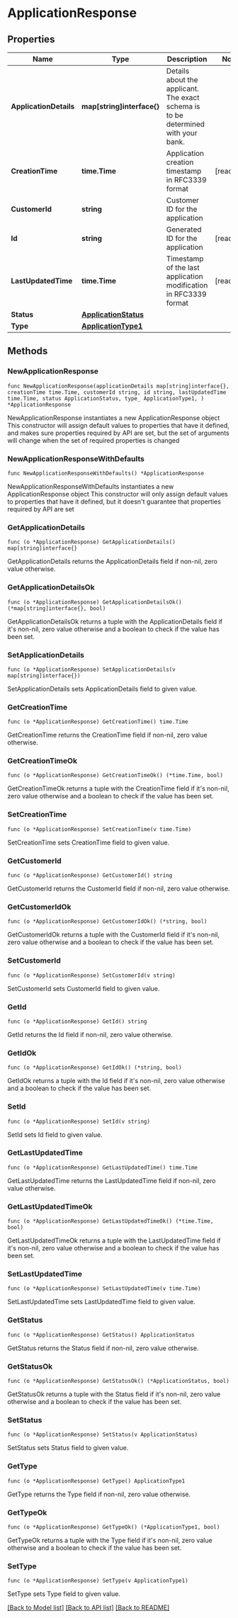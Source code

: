 # ApplicationResponse

## Properties

Name | Type | Description | Notes
------------ | ------------- | ------------- | -------------
**ApplicationDetails** | **map[string]interface{}** | Details about the applicant. The exact schema is to be determined with your bank. | 
**CreationTime** | **time.Time** | Application creation timestamp in RFC3339 format | [readonly] 
**CustomerId** | **string** | Customer ID for the application | 
**Id** | **string** | Generated ID for the application | [readonly] 
**LastUpdatedTime** | **time.Time** | Timestamp of the last application modification in RFC3339 format | [readonly] 
**Status** | [**ApplicationStatus**](ApplicationStatus.md) |  | 
**Type** | [**ApplicationType1**](ApplicationType1.md) |  | 

## Methods

### NewApplicationResponse

`func NewApplicationResponse(applicationDetails map[string]interface{}, creationTime time.Time, customerId string, id string, lastUpdatedTime time.Time, status ApplicationStatus, type_ ApplicationType1, ) *ApplicationResponse`

NewApplicationResponse instantiates a new ApplicationResponse object
This constructor will assign default values to properties that have it defined,
and makes sure properties required by API are set, but the set of arguments
will change when the set of required properties is changed

### NewApplicationResponseWithDefaults

`func NewApplicationResponseWithDefaults() *ApplicationResponse`

NewApplicationResponseWithDefaults instantiates a new ApplicationResponse object
This constructor will only assign default values to properties that have it defined,
but it doesn't guarantee that properties required by API are set

### GetApplicationDetails

`func (o *ApplicationResponse) GetApplicationDetails() map[string]interface{}`

GetApplicationDetails returns the ApplicationDetails field if non-nil, zero value otherwise.

### GetApplicationDetailsOk

`func (o *ApplicationResponse) GetApplicationDetailsOk() (*map[string]interface{}, bool)`

GetApplicationDetailsOk returns a tuple with the ApplicationDetails field if it's non-nil, zero value otherwise
and a boolean to check if the value has been set.

### SetApplicationDetails

`func (o *ApplicationResponse) SetApplicationDetails(v map[string]interface{})`

SetApplicationDetails sets ApplicationDetails field to given value.


### GetCreationTime

`func (o *ApplicationResponse) GetCreationTime() time.Time`

GetCreationTime returns the CreationTime field if non-nil, zero value otherwise.

### GetCreationTimeOk

`func (o *ApplicationResponse) GetCreationTimeOk() (*time.Time, bool)`

GetCreationTimeOk returns a tuple with the CreationTime field if it's non-nil, zero value otherwise
and a boolean to check if the value has been set.

### SetCreationTime

`func (o *ApplicationResponse) SetCreationTime(v time.Time)`

SetCreationTime sets CreationTime field to given value.


### GetCustomerId

`func (o *ApplicationResponse) GetCustomerId() string`

GetCustomerId returns the CustomerId field if non-nil, zero value otherwise.

### GetCustomerIdOk

`func (o *ApplicationResponse) GetCustomerIdOk() (*string, bool)`

GetCustomerIdOk returns a tuple with the CustomerId field if it's non-nil, zero value otherwise
and a boolean to check if the value has been set.

### SetCustomerId

`func (o *ApplicationResponse) SetCustomerId(v string)`

SetCustomerId sets CustomerId field to given value.


### GetId

`func (o *ApplicationResponse) GetId() string`

GetId returns the Id field if non-nil, zero value otherwise.

### GetIdOk

`func (o *ApplicationResponse) GetIdOk() (*string, bool)`

GetIdOk returns a tuple with the Id field if it's non-nil, zero value otherwise
and a boolean to check if the value has been set.

### SetId

`func (o *ApplicationResponse) SetId(v string)`

SetId sets Id field to given value.


### GetLastUpdatedTime

`func (o *ApplicationResponse) GetLastUpdatedTime() time.Time`

GetLastUpdatedTime returns the LastUpdatedTime field if non-nil, zero value otherwise.

### GetLastUpdatedTimeOk

`func (o *ApplicationResponse) GetLastUpdatedTimeOk() (*time.Time, bool)`

GetLastUpdatedTimeOk returns a tuple with the LastUpdatedTime field if it's non-nil, zero value otherwise
and a boolean to check if the value has been set.

### SetLastUpdatedTime

`func (o *ApplicationResponse) SetLastUpdatedTime(v time.Time)`

SetLastUpdatedTime sets LastUpdatedTime field to given value.


### GetStatus

`func (o *ApplicationResponse) GetStatus() ApplicationStatus`

GetStatus returns the Status field if non-nil, zero value otherwise.

### GetStatusOk

`func (o *ApplicationResponse) GetStatusOk() (*ApplicationStatus, bool)`

GetStatusOk returns a tuple with the Status field if it's non-nil, zero value otherwise
and a boolean to check if the value has been set.

### SetStatus

`func (o *ApplicationResponse) SetStatus(v ApplicationStatus)`

SetStatus sets Status field to given value.


### GetType

`func (o *ApplicationResponse) GetType() ApplicationType1`

GetType returns the Type field if non-nil, zero value otherwise.

### GetTypeOk

`func (o *ApplicationResponse) GetTypeOk() (*ApplicationType1, bool)`

GetTypeOk returns a tuple with the Type field if it's non-nil, zero value otherwise
and a boolean to check if the value has been set.

### SetType

`func (o *ApplicationResponse) SetType(v ApplicationType1)`

SetType sets Type field to given value.



[[Back to Model list]](../README.md#documentation-for-models) [[Back to API list]](../README.md#documentation-for-api-endpoints) [[Back to README]](../README.md)


